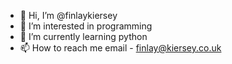 - 👋 Hi, I’m @finlaykiersey
- 👀 I’m interested in programming
- 🌱 I’m currently learning python 
- 📫 How to reach me email - finlay@kiersey.co.uk

<!---
finlaykiersey/finlaykiersey is a ✨ special ✨ repository because its `README.md` (this file) appears on your GitHub profile.
You can click the Preview link to take a look at your changes.
--->
